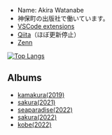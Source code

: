 + Name: Akira Watanabe
+ 神保町の出版社で働いています。
+ [VSCode extensions](https://marketplace.visualstudio.com/publishers/awtnb)
+ [Qiita](https://qiita.com/AWtnb)（ほぼ更新停止）
+ [Zenn](https://zenn.dev/awtnb)

[![Top Langs](https://github-readme-stats.vercel.app/api/top-langs/?username=AWtnb&layout=compact&theme=bear)](https://github.com/AWtnb/)

##  Albums

+ [kamakura(2019)](https://awtnb-album-2019-kamakura.netlify.app/)
+ [sakura(2021)](https://awtnb-album-2021-sakura.netlify.app/)
+ [seaparadise(2022)](https://awtnb-album-2022-03-seaparadise.netlify.app/)
+ [sakura(2022)](https://awtnb-album-2022-04-sakura.netlify.app/)
+ [kobe(2022)](https://awtnb-album-2022-09-kobe.netlify.app/)
